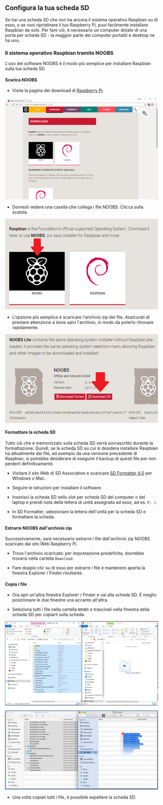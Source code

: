 ## Configura la tua scheda SD

Se hai una scheda SD che non ha ancora il sistema operativo Raspbian su di esso, o se vuoi ripristinare il tuo Raspberry Pi, puoi facilmente installare Raspbian da solo. Per fare ciò, è necessario un computer dotato di una porta per scheda SD - la maggior parte dei computer portatili e desktop ne ha uno.

### Il sistema operativo Raspbian tramite NOOBS

L'uso del software NOOBS è il modo più semplice per installare Raspbian sulla tua scheda SD.

#### Scarica NOOBS

+ Visita la pagina dei download di [Raspberry Pi](https://www.raspberrypi.org/downloads).

![Pagina di download](images/downloads-page.png)

+ Dovresti vedere una casella che collega i file NOOBS. Clicca sulla scatola.

![Clicca su NOOBS](images/click-noobs.png)

+ L'opzione più semplice è scaricare l'archivio zip dei file. Assicurati di prestare attenzione a dove salvi l'archivio, in modo da poterlo ritrovare rapidamente.

![Scarica zip](images/download-zip.png)

#### Formattare la scheda SD

Tutto ciò che è memorizzato sulla scheda SD verrà sovrascritto durante la formattazione. Quindi, se la scheda SD su cui si desidera installare Raspbian ha attualmente dei file, ad esempio da una versione precedente di Raspbian, si potrebbe desiderare di eseguire il backup di questi file per non perderli definitivamente.

+ Visitare il sito Web di SD Association e scaricare [SD Formatter 4.0](https://www.sdcard.org/downloads/formatter_4/index.html) per Windows o Mac.

+ Seguire le istruzioni per installare il software.

+ Inserisci la scheda SD nello slot per scheda SD del computer o del laptop e prendi nota della lettera di unità assegnata ad esso, ad es. `F: /`.

+ In SD Formatter, selezionare la lettera dell'unità per la scheda SD e formattare la scheda.

#### Estrarre NOOBS dall'archivio zip

Successivamente, sarà necessario estrarre i file dall'archivio zip NOOBS scaricato dal sito Web Raspberry Pi.

+ Trova l'archivio scaricato: per impostazione predefinita, dovrebbe trovarsi nella cartella `Download`.

+ Fare doppio clic su di esso per estrarre i file e mantenere aperta la finestra Explorer / Finder risultante.

#### Copia i file

+ Ora apri un'altra finestra Explorer / Finder e vai alla scheda SD. È meglio posizionare le due finestre una accanto all'altra.

+ Seleziona tutti i file nella cartella `NOOBS` e trascinali nella finestra della scheda SD per copiarli sulla scheda.

![Windows copia](images/copy3.png)

![copia macos](images/macos_copy.png)

+ Una volta copiati tutti i file, è possibile espellere la scheda SD.